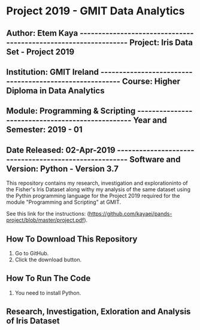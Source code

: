 # Project 2019 - GMIT Data Analytics

## Author: Etem Kaya ---------------------------------------------------------------- Project: Iris Data Set - Project 2019
## Institution: GMIT Ireland -------------------------------------------------------- Course: Higher Diploma in Data Analytics
## Module: Programming & Scripting ------------------------------------------------- Year and Semester: 2019 - 01
## Date Released: 02-Apr-2019 ------------------------------------------------------ Software and Version: Python - Version 3.7

This repository contains my research, investigation and explorationinto of the Fisher's Iris Dataset along withy my analysis of the same dataset using the Pythin programming language for the Project 2019 required for the module "Programming and Scripting" at GMIT.

See this link for the instructions: (https://github.com/kayaei/pands-project/blob/master/project.pdf).

## How To Download This Repository

1. Go to GitHub.
2. Click the download button.

## How To Run The Code

1. You need to install Python.

## Research, Investigation, Exloration and Analysis of Iris Dataset
